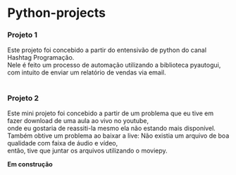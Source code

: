 # Python-projects

### Projeto 1

Este projeto foi concebido a partir do entensivão de python do canal Hashtag Programação.  
Nele é feito um processo de automação utilizando a biblioteca pyautogui, com intuito de enviar um relatório de vendas via email.
#
### Projeto 2

Este mini projeto foi concebido a partir de um problema que eu tive em fazer download de uma aula ao vivo no youtube,  
onde eu gostaria de reassiti-la mesmo ela não estando mais disponível.  
Também obtive um problema ao baixar a live: Não existia um arquivo de boa qualidade com faixa de áudio e vídeo,  
então, tive que juntar os arquivos utilizando o moviepy.



**Em construção**
